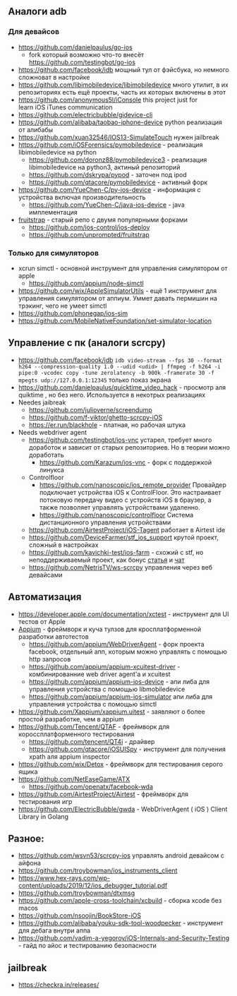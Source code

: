 ## Аналоги adb
### Для девайсов
* https://github.com/danielpaulus/go-ios
    * fork который возможно что-то внесёт https://github.com/testingbot/go-ios
* https://github.com/facebook/idb мощный тул от фэйсбука, но немного сложноват в настройке
* https://github.com/libimobiledevice/libimobiledevice много утилит, в их репозиториях есть ещё проекты, часть их которых включены в этот
* https://github.com/anonymous5l/iConsole  this project just for learn iOS iTunes communication
* https://github.com/electricbubble/gidevice-cli
* https://github.com/alibaba/taobao-iphone-device python реализация от алибабы
* https://github.com/xuan32546/IOS13-SimulateTouch нужен jailbreak
* https://github.com/iOSForensics/pymobiledevice - реализация libimobiledevice на python
   * https://github.com/doronz88/pymobiledevice3 - реализация libimobiledevice на python3, актиный репозиторий
   * https://github.com/dskrypa/pypod - заточен под ipod
   * https://github.com/qtacore/pymobiledevice - активный форк
* https://github.com/YueChen-C/py-ios-device - информация с устройства включая производительность
   * https://github.com/YueChen-C/java-ios-device - java имплементация
* [fruitstrap](https://github.com/ghughes/fruitstrap) - старый репо с двумя популярными форками
  * https://github.com/ios-control/ios-deploy
  * https://github.com/unprompted/fruitstrap
### Только для симуляторов
* xcrun simctl - основной инструмент для управления симулятором от apple
   * https://github.com/appium/node-simctl
* https://github.com/wix/AppleSimulatorUtils - ещё 1 инструмент для управления симулятором от аппиум. Уммет давать пермишин на трэкинг, чего не умеет simctl
* https://github.com/phonegap/ios-sim
* https://github.com/MobileNativeFoundation/set-simulator-location

## Управление с пк (аналоги scrcpy)
*  https://github.com/facebook/idb ```idb video-stream --fps 30 --format h264 --compression-quality 1.0 --udid <udid> | ffmpeg -f h264 -i pipe:0 -vcodec copy -tune zerolatency -b 900k -framerate 30 -f mpegts udp://127.0.0.1:12345``` только показ экрана
* https://github.com/danielpaulus/quicktime_video_hack - просмотр аля quiktime , но без него. Используется в некотрых реализациях
* Needes jaibreak
  * https://github.com/julioverne/screendump
  * https://github.com/f-viktor/ghetto-scrcpy-iOS
  * https://er.run/blackhole - платная, но рабочая штука
* Needs webdriver agent
  * https://github.com/testingbot/ios-vnc устарел, требует много доработок и зависит от старых репозиториев. Но в теории можно доработать
    * https://github.com/Karazum/ios-vnc - форк с поддержкой линукса
  * Controlfloor
    * https://github.com/nanoscopic/ios_remote_provider
    	Провайдер подключает устройства iOS к ControlFloor. Это настраивает потоковую передачу видео с устройств iOS в браузер, а также позволяет управлять устройствами удаленно.
    * https://github.com/nanoscopic/controlfloor Система дистанционного управления устройствами
  * https://github.com/AirtestProject/iOS-Tagent работает в Airtest ide
  * https://github.com/DeviceFarmer/stf_ios_support крутой проект, сложный в настройках
  * https://github.com/kavichki-test/ios-farm - схожий с stf, но неподдерживаемый проект, как бонус [статья](https://habr.com/ru/post/572668/) и [чат](https://t.me/ios_farm_kavichki)
  * https://github.com/NetrisTV/ws-scrcpy управления через веб девайсами

## Автоматизация
* https://developer.apple.com/documentation/xctest - инструмент для UI тестов от Apple
* [Appium](https://github.com/appium/appium) - фреймворк и куча тулзов для кросплатформенной разработки автотестов
   * https://github.com/appium/WebDriverAgent - форк проекта facebook, отдельный апп, которым можно управлять с помощью http запросов
   * https://github.com/appium/appium-xcuitest-driver - комбинированние web driver agent'а и xcuitest
   * https://github.com/appium/appium-ios-device - апи либа для управления устройства с помощью libmobiledevice
   * https://github.com/appium/appium-ios-simulator апи либа для управления устройства с помощью simctl
* https://github.com/Xappium/xappium.uitest - заявляют о более простой разработке, чем в appium
* https://github.com/Tencent/QTAF - фреймворк для короссплатформенного тестирования
   * https://github.com/tencent/QT4i - драйвер
   * https://github.com/qtacore/iOSUISpy - инструмент для получения xpath аля appium inspector
* https://github.com/wix/Detox - фреймворк для тестирования серого ящика
* https://github.com/NetEaseGame/ATX
   * https://github.com/openatx/facebook-wda
* https://github.com/AirtestProject/Airtest - фреймворк для тестирования игр
* https://github.com/ElectricBubble/gwda - WebDriverAgent ( iOS ) Client Library in Golang

## Разное:
* https://github.com/wsvn53/scrcpy-ios управлять android девайсом с айфона
* https://github.com/troybowman/ios_instruments_client 
* https://www.hex-rays.com/wp-content/uploads/2019/12/ios_debugger_tutorial.pdf
* https://github.com/troybowman/dtxmsg
* https://github.com/apple-cross-toolchain/xcbuild - сборка xcode без macos
* https://github.com/nsoojin/BookStore-iOS
* https://github.com/alibaba/youku-sdk-tool-woodpecker - инструмент для дебага внутри аппа
* https://github.com/vadim-a-yegorov/iOS-Internals-and-Security-Testing - гайд по айос и тестированию безопасности


## jailbreak
* https://checkra.in/releases/
